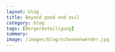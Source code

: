 ```yaml
---
layout: blog
title: Beyond good and evil
category: blog
tags: [Bürgerbeteiligung]  
summary:  
image: /images/blog/schwanenwerder.jpg
---
```

